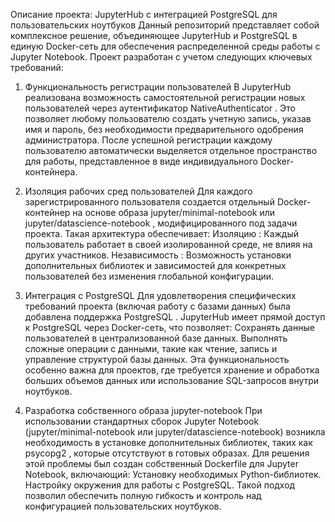 Описание проекта: 
JupyterHub с интеграцией PostgreSQL для пользовательских ноутбуков
Данный репозиторий представляет собой комплексное решение, объединяющее JupyterHub и PostgreSQL в единую Docker-сеть для обеспечения распределенной среды работы с Jupyter Notebook. Проект разработан с учетом следующих ключевых требований:

1. Функциональность регистрации пользователей
В JupyterHub реализована возможность самостоятельной регистрации новых пользователей через аутентификатор NativeAuthenticator . Это позволяет любому пользователю создать учетную запись, указав имя и пароль,
без необходимости предварительного одобрения администратора. После успешной регистрации каждому пользователю автоматически выделяется отдельное пространство для работы, представленное в виде индивидуального Docker-контейнера.

3. Изоляция рабочих сред пользователей
Для каждого зарегистрированного пользователя создается отдельный Docker-контейнер на основе образа jupyter/minimal-notebook или jupyter/datascience-notebook , модифицированного под задачи проекта. Такая архитектура обеспечивает:
Изоляцию : Каждый пользователь работает в своей изолированной среде, не влияя на других участников.
Независимость : Возможность установки дополнительных библиотек и зависимостей для конкретных пользователей без изменения глобальной конфигурации.

4. Интеграция с PostgreSQL
Для удовлетворения специфических требований проекта (включая работу с базами данных) была добавлена поддержка PostgreSQL . JupyterHub имеет прямой доступ к PostgreSQL через Docker-сеть, что позволяет:
Сохранять данные пользователей в централизованной базе данных.
Выполнять сложные операции с данными, такие как чтение, запись и управление структурой базы данных.
Эта функциональность особенно важна для проектов, где требуется хранение и обработка больших объемов данных или использование SQL-запросов внутри ноутбуков.

5. Разработка собственного образа jupyter-notebook
При использовании стандартных сборок Jupyter Notebook (jupyter/minimal-notebook или jupyter/datascience-notebook) возникла необходимость в установке дополнительных библиотек, таких как psycopg2 ,
которые отсутствуют в готовых образах. Для решения этой проблемы был создан собственный Dockerfile для Jupyter Notebook, включающий:
Установку необходимых Python-библиотек.
Настройку окружения для работы с PostgreSQL.
Такой подход позволил обеспечить полную гибкость и контроль над конфигурацией пользовательских ноутбуков.
